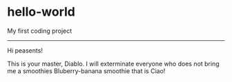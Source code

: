 # hello-world
My first coding project

------------------------------

Hi peasents!

This is your master, Diablo. I will exterminate everyone who does not bring me a smoothies
Bluberry-banana smoothie that is
Ciao!
